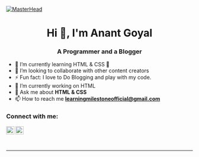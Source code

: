[![MasterHead](https://drive.google.com/file/d/1yDx8O0-aqWfH1dB9MfRlWnbeg-A2UJXV/view?usp=sharing)](https://github.com/Anant-Goyal)
<h1 align="center">Hi 👋, I'm Anant Goyal</h1>
<h3 align="center">A Programmer and a Blogger</h3>

- 🌱 I’m currently learning HTML & CSS 🤣
- 👯 I’m looking to collaborate with other content creators
- ⚡ Fun fact: I love to Do Blogging and play with my code.
- 🔭 I’m currently working on HTML
- 💬 Ask me about **HTML & CSS**
- 📫 How to reach me **learningmilestoneofficial@gmail.com**



### Connect with me:


[<img align="left" alt="codeSTACKr | LinkedIn" width="22px" src="https://cdn.jsdelivr.net/npm/simple-icons@v3/icons/linkedin.svg" />][linkedin]
[<img align="left" alt="codeSTACKr | Instagram" width="22px" src="https://cdn.jsdelivr.net/npm/simple-icons@v3/icons/instagram.svg" />][instagram]

<br />

<br />
<br />

---




[CodeWithAnant]: https://github.com/Anant-Goyal
[instagram]: https://www.instagram.com/code_with_anant/
[linkedin]: https://www.linkedin.com/in/anant--goyal/
